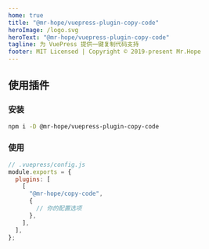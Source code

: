 ```yaml
---
home: true
title: "@mr-hope/vuepress-plugin-copy-code"
heroImage: /logo.svg
heroText: "@mr-hope/vuepress-plugin-copy-code"
tagline: 为 VuePress 提供一键复制代码支持
footer: MIT Licensed | Copyright © 2019-present Mr.Hope
---
```


## 使用插件

### 安装

```bash
npm i -D @mr-hope/vuepress-plugin-copy-code
```

### 使用

```js
// .vuepress/config.js
module.exports = {
  plugins: [
    [
      "@mr-hope/copy-code",
      {
        // 你的配置选项
      },
    ],
  ],
};
```
